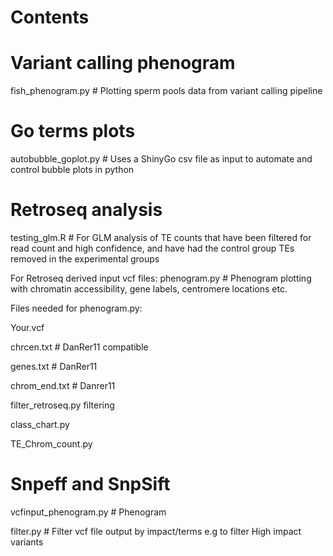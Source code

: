 # Contents


# Variant calling phenogram
fish_phenogram.py # Plotting sperm pools data from variant calling pipeline

# Go terms plots
autobubble_goplot.py # Uses a ShinyGo csv file as input to automate and control bubble plots in python

# Retroseq analysis

testing_glm.R # For GLM analysis of TE counts that have been filtered for read count and high confidence, and have had the control group TEs removed in the experimental groups

For Retroseq derived input vcf files:
phenogram.py # Phenogram plotting with chromatin accessibility, gene labels, centromere locations etc.

Files needed for phenogram.py:

Your.vcf

chrcen.txt # DanRer11 compatible 

genes.txt # DanRer11

chrom_end.txt # Danrer11

filter_retroseq.py filtering

class_chart.py 

TE_Chrom_count.py

# Snpeff and SnpSift
vcfinput_phenogram.py # Phenogram

filter.py # Filter vcf file output by impact/terms e.g to filter High impact variants



